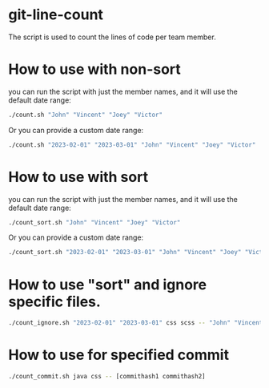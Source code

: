 # git-line-count
The script is used to count the lines of code per team member.

# How to use with non-sort
you can run the script with just the member names, and it will use the default date range:

```bash
./count.sh "John" "Vincent" "Joey" "Victor"
```

Or you can provide a custom date range:

```bash
./count.sh "2023-02-01" "2023-03-01" "John" "Vincent" "Joey" "Victor"
```
# How to use with sort
you can run the script with just the member names, and it will use the default date range:

```bash
./count_sort.sh "John" "Vincent" "Joey" "Victor"
```

Or you can provide a custom date range:

```bash
./count_sort.sh "2023-02-01" "2023-03-01" "John" "Vincent" "Joey" "Victor"
```

# How to use "sort" and ignore specific files.
```bash
./count_ignore.sh "2023-02-01" "2023-03-01" css scss -- "John" "Vincent" "Joey" "Victor"
```
# How to use for specified commit

```bash
./count_commit.sh java css -- [commithash1 commithash2] 
````
